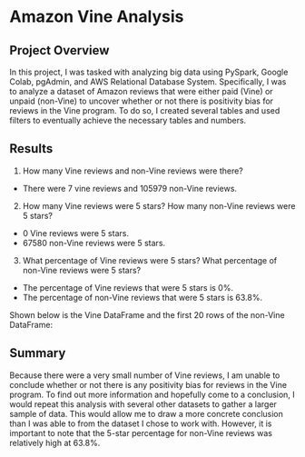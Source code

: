 # Amazon Vine Analysis

## Project Overview
In this project, I was tasked with analyzing big data using PySpark, Google Colab, pgAdmin, and AWS Relational Database System. Specifically, I was to analyze a dataset of Amazon reviews that were either paid (Vine) or unpaid (non-Vine) to uncover whether or not there is positivity bias for reviews in the Vine program. To do so, I created several tables and used filters to eventually achieve the necessary tables and numbers.

## Results
1. How many Vine reviews and non-Vine reviews were there?
- There were 7 vine reviews and 105979 non-Vine reviews.

2. How many Vine reviews were 5 stars? How many non-Vine reviews were 5 stars?
- 0 Vine reviews were 5 stars.
- 67580 non-Vine reviews were 5 stars.

3. What percentage of Vine reviews were 5 stars? What percentage of non-Vine reviews were 5 stars?
- The percentage of Vine reviews that were 5 stars is 0%.
- The percentage of non-Vine reviews that were 5 stars is 63.8%.

Shown below is the Vine DataFrame and the first 20 rows of the non-Vine DataFrame:


## Summary
Because there were a very small number of Vine reviews, I am unable to conclude whether or not there is any positivity bias for reviews in the Vine program. To find out more information and hopefully come to a conclusion, I would repeat this analysis with several other datasets to gather a larger sample of data. This would allow me to draw a more concrete conclusion than I was able to from the dataset I chose to work with. However, it is important to note that the 5-star percentage for non-Vine reviews was relatively high at 63.8%.
